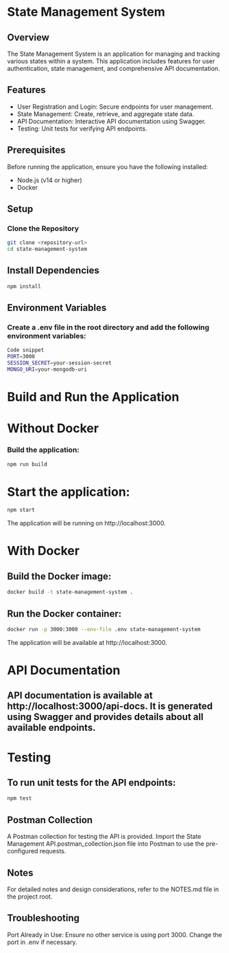 # State Management System

## Overview

The State Management System is an application for managing and tracking various states within a system. This application includes features for user authentication, state management, and comprehensive API documentation.

## Features

* User Registration and Login: Secure endpoints for user management.
* State Management: Create, retrieve, and aggregate state data.
* API Documentation: Interactive API documentation using Swagger.
* Testing: Unit tests for verifying API endpoints.

## Prerequisites

Before running the application, ensure you have the following installed:

* Node.js (v14 or higher)
* Docker

## Setup

### Clone the Repository

```bash
git clone <repository-url>
cd state-management-system
```

## Install Dependencies

```bash
npm install
```

## Environment Variables
### Create a .env file in the root directory and add the following environment variables:   

```bash
Code snippet
PORT=3000
SESSION_SECRET=your-session-secret
MONGO_URI=your-mongodb-uri
```

# Build and Run the Application
# Without Docker
### Build the application:

```bash
npm run build
```
# Start the application:

```bash
npm start
```

The application will be running on http://localhost:3000.

# With Docker
## Build the Docker image:

```bash
docker build -t state-management-system .
```

## Run the Docker container:

```bash
docker run -p 3000:3000 --env-file .env state-management-system
```

The application will be available at http://localhost:3000.

# API Documentation
## API documentation is available at http://localhost:3000/api-docs. It is generated using Swagger and provides details about all available endpoints.

# Testing
## To run unit tests for the API endpoints:

```bash
npm test
```

## Postman Collection
A Postman collection for testing the API is provided. Import the State Management API.postman_collection.json file into Postman to use the pre-configured requests.

## Notes
For detailed notes and design considerations, refer to the NOTES.md file in the project root.

## Troubleshooting
Port Already in Use: Ensure no other service is using port 3000. Change the port in .env if necessary.
